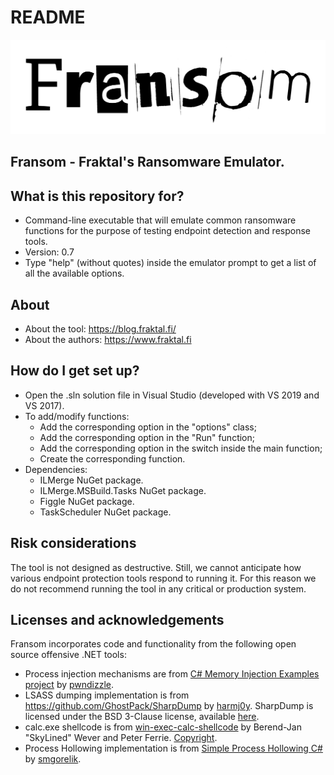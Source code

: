 # README #

![Fransom Logo](/images/Fransom.png)

## Fransom - Fraktal's Ransomware Emulator. 

## What is this repository for?

* Command-line executable that will emulate common ransomware functions for the purpose of testing endpoint detection and response tools.
* Version: 0.7
* Type "help" (without quotes) inside the emulator prompt to get a list of all the available options.

## About 

* About the tool: https://blog.fraktal.fi/
* About the authors: https://www.fraktal.fi 

## How do I get set up?

* Open the .sln solution file in Visual Studio (developed with VS 2019 and VS 2017).
* To add/modify functions:
	* Add the corresponding option in the "options" class;
	* Add the corresponding option in the "Run" function;
	* Add the corresponding option in the switch inside the main function;
	* Create the corresponding function.
* Dependencies:
	* ILMerge NuGet package.
	* ILMerge.MSBuild.Tasks NuGet package.
	* Figgle NuGet package.
	* TaskScheduler NuGet package.

## Risk considerations

The tool is not designed as destructive. Still, we cannot anticipate how various endpoint protection tools respond to running it. For this reason we do not recommend running the tool in any critical or production system.

## Licenses and acknowledgements
   
Fransom incorporates code and functionality from the following open source offensive .NET tools:

 * Process injection mechanisms are from [C# Memory Injection Examples project](https://github.com/pwndizzle/c-sharp-memory-injection) by [pwndizzle](https://twitter.com/pwndizzle). 
 * LSASS dumping implementation is from https://github.com/GhostPack/SharpDump by [harmj0y](https://twitter.com/harmj0y). SharpDump is licensed under the BSD 3-Clause license, available [here](https://raw.githubusercontent.com/GhostPack/SharpDump/master/LICENSE).
 * calc.exe shellcode is from [win-exec-calc-shellcode](https://github.com/peterferrie/win-exec-calc-shellcode) by Berend-Jan "SkyLined" Wever and Peter Ferrie. [Copyright](https://raw.githubusercontent.com/peterferrie/win-exec-calc-shellcode/master/COPYRIGHT.txt).
 * Process Hollowing implementation is from [Simple Process Hollowing C#](https://gist.github.com/smgorelik/9a80565d44178771abf1e4da4e2a0e75) by [smgorelik](https://twitter.com/smgoreli).
